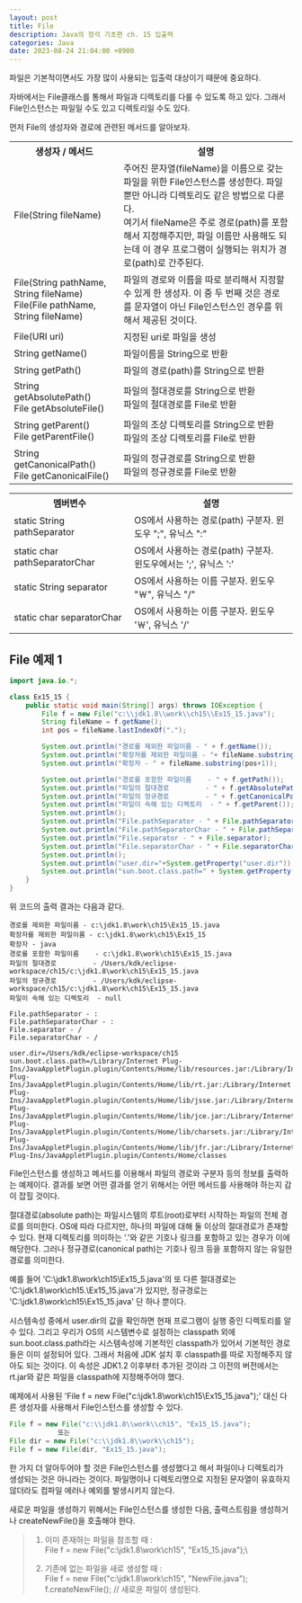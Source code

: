 ```yaml
---
layout: post
title: File
description: Java의 정석 기초편 ch. 15 입출력
categories: Java
date: 2023-08-24 21:04:00 +0900
---
```

파일은 기본적이면서도 가장 많이 사용되는 입출력 대상이기 때문에 중요하다.

자바에서는 File클래스를 통해서 파일과 디렉토리를 다룰 수 있도록 하고 있다. 그래서 File인스턴스는 파일일 수도 있고 디렉토리일 수도 있다.

먼저 File의 생성자와 경로에 관련된 메서드를 알아보자.

<table>
    <tr>
        <th>생성자 / 메서드</th>
        <th>설명</th>
    </tr>
    <tr>
        <td>File(String fileName)</td>
        <td>주어진 문자열(fileName)을 이름으로 갖는 파일을 위한 File인스턴스를 생성한다. 파일뿐만 아니라 디렉토리도 같은 방법으로 다룬다.<br>여기서 fileName은 주로 경로(path)를 포함해서 지정해주지만, 파일 이름만 사용해도 되는데 이 경우 프로그램이 실행되는 위치가 경로(path)로 간주된다.</td>
    </tr>
    <tr>
        <td>File(String pathName, String fileName)<br>File(File pathName, String fileName)</td>
        <td>파일의 경로와 이름을 따로 분리해서 지정할 수 있게 한 생성자. 이 중 두 번째 것은 경로를 문자열이 아닌 File인스턴스인 경우를 위해서 제공된 것이다.</td>
    </tr>
    <tr>
        <td>File(URI uri)</td>
        <td>지정된 uri로 파일을 생성</td>
    </tr>
    <tr>
        <td>String getName()</td>
        <td>파일이름을 String으로 반환</td>
    </tr>
    <tr>
        <td>String getPath()</td>
        <td>파일의 경로(path)를 String으로 반환</td>
    </tr>
    <tr>
        <td>String getAbsolutePath()<br>File getAbsoluteFile()</td>
        <td>파일의 절대경로를 String으로 반환<br>파일의 절대경로를 File로 반환</td>
    </tr>
    <tr>
        <td>String getParent()<br>File getParentFile()</td>
        <td>파일의 조상 디렉토리를 String으로 반환<br>파일의 조상 디렉토리를 File로 반환</td>
    </tr>
    <tr>
        <td>String getCanonicalPath()<br>File getCanonicalFile()</td>
        <td>파일의 정규경로를 String으로 반환<br>파일의 정규경로를 File로 반환</td>
    </tr>
</table>

<table>
    <tr>
        <th>멤버변수</th>
        <th>설명</th>
    </tr>
    <tr>
        <td>static String pathSeparator</td>
        <td>OS에서 사용하는 경로(path) 구분자. 윈도우 ";", 유닉스 ":"</td>
    </tr>
    <tr>
        <td>static char pathSeparatorChar</td>
        <td>OS에서 사용하는 경로(path) 구분자.<br>윈도우에서는 ';', 유닉스 ':'</td>
    </tr>
    <tr>
        <td>static String separator</td>
        <td>OS에서 사용하는 이름 구분자. 윈도우 "￦", 유닉스 "/"</td>
    </tr>
    <tr>
        <td>static char separatorChar</td>
        <td>OS에서 사용하는 이름 구분자. 윈도우 '￦', 유닉스 '/'</td>
    </tr>
</table>


## File 예제 1

```java
import java.io.*;

class Ex15_15 {
	public static void main(String[] args) throws IOException {
		File f = new File("c:\\jdk1.8\\work\\ch15\\Ex15_15.java");
		String fileName = f.getName();
		int pos = fileName.lastIndexOf(".");

		System.out.println("경로를 제외한 파일이름 - " + f.getName());
		System.out.println("확장자를 제외한 파일이름 - "+ fileName.substring(0,pos));
		System.out.println("확장자 - " + fileName.substring(pos+1));

		System.out.println("경로를 포함한 파일이름 	- " + f.getPath());
		System.out.println("파일의 절대경로         - " + f.getAbsolutePath());
		System.out.println("파일의 정규경로         - " + f.getCanonicalPath());
		System.out.println("파일이 속해 있는 디렉토리	- " + f.getParent());
		System.out.println();
		System.out.println("File.pathSeparator - " + File.pathSeparator);
		System.out.println("File.pathSeparatorChar - " + File.pathSeparatorChar);
		System.out.println("File.separator - " + File.separator);
		System.out.println("File.separatorChar - " + File.separatorChar);
		System.out.println();
		System.out.println("user.dir="+System.getProperty("user.dir"));
		System.out.println("sun.boot.class.path=" + System.getProperty("sun.boot.class.path"));
	}
}
```

위 코드의 출력 결과는 다음과 같다.

```
경로를 제외한 파일이름 - c:\jdk1.8\work\ch15\Ex15_15.java
확장자를 제외한 파일이름 - c:\jdk1.8\work\ch15\Ex15_15
확장자 - java
경로를 포함한 파일이름 	- c:\jdk1.8\work\ch15\Ex15_15.java
파일의 절대경로         - /Users/kdk/eclipse-workspace/ch15/c:\jdk1.8\work\ch15\Ex15_15.java
파일의 정규경로         - /Users/kdk/eclipse-workspace/ch15/c:\jdk1.8\work\ch15\Ex15_15.java
파일이 속해 있는 디렉토리	- null

File.pathSeparator - :
File.pathSeparatorChar - :
File.separator - /
File.separatorChar - /

user.dir=/Users/kdk/eclipse-workspace/ch15
sun.boot.class.path=/Library/Internet Plug-Ins/JavaAppletPlugin.plugin/Contents/Home/lib/resources.jar:/Library/Internet Plug-Ins/JavaAppletPlugin.plugin/Contents/Home/lib/rt.jar:/Library/Internet Plug-Ins/JavaAppletPlugin.plugin/Contents/Home/lib/jsse.jar:/Library/Internet Plug-Ins/JavaAppletPlugin.plugin/Contents/Home/lib/jce.jar:/Library/Internet Plug-Ins/JavaAppletPlugin.plugin/Contents/Home/lib/charsets.jar:/Library/Internet Plug-Ins/JavaAppletPlugin.plugin/Contents/Home/lib/jfr.jar:/Library/Internet Plug-Ins/JavaAppletPlugin.plugin/Contents/Home/classes
```

File인스턴스를 생성하고 메서드를 이용해서 파일의 경로와 구분자 등의 정보를 출력하는 예제이다. 결과를 보면 어떤 결과를 얻기 위해서는 어떤 메서드를 사용해야 하는지 감이 잡힐 것이다.

절대경로(absolute path)는 파일시스템의 루트(root)로부터 시작하는 파일의 전체 경로를 의미한다. OS에 따라 다르지만, 하나의 파일에 대해 둘 이상의 절대경로가 존재할 수 있다. 현재 디렉토리를 의미하는 '.'와 같은 기호나 링크를 포함하고 있는 경우가 이에 해당한다. 그러나 정규경로(canonical path)는 기호나 링크 등을 포함하지 않는 유일한 경로를 의미한다.

예를 들어 'C:\jdk1.8\work\ch15\Ex15_5.java'의 또 다른 절대경로는 'C:\jdk1.8\work\ch15\.\Ex15_15.java'가 있지만, 정규경로는 'C:\jdk1.8\work\ch15\Ex15_15.java' 단 하나 뿐이다.

시스템속성 중에서 user.dir의 값을 확인하면 현재 프로그램이 실행 중인 디렉토리를 알 수 있다. 그리고 우리가 OS의 시스템변수로 설정하는 classpath 외에 sun.boot.class.path라는 시스템속성에 기본적인 classpath가 있어서 기본적인 경로들은 이미 설정되어 있다. 그래서 처음에 JDK 설치 후 classpath를 따로 지정해주지 않아도 되는 것이다. 이 속성은 JDK1.2 이후부터 추가된 것이라 그 이전의 버전에서는 rt.jar와 같은 파일을 classpath에 지정해주어야 했다.

예제에서 사용된 'File f = new File("c:\\jdk1.8\\work\\ch15\\Ex15_15.java");' 대신 다른 생성자를 사용해서 File인스턴스를 생성할 수 있다.

```java
File f = new File("c:\\jdk1.8\\work\\ch15", "Ex15_15.java");
            또는
File dir = new File("c:\\jdk1.8\\work\\ch15");
File f = new File(dir, "Ex15_15.java");
```

한 가지 더 알아두어야 할 것은 File인스턴스를 생성했다고 해서 파일이나 디렉토리가 생성되는 것은 아니라는 것이다. 파일명이나 디렉토리명으로 지정된 문자열이 유효하지 않더라도 컴파일 에러나 예외를 발생시키지 않는다.

새로운 파일을 생성하기 위해서는 File인스턴스를 생성한 다음, 출력스트림을 생성하거나 createNewFile()을 호출해야 한다.

> 1. 이미 존재하는 파일을 참조할 때 :\
> File f = new File("c:\\jdk1.8\\work\\ch15", "Ex15_15.java");\
>
> 2. 기존에 없는 파일을 새로 생성할 때 :\
> File f = new File("c:\\jdk1.8\\work\\ch15", "NewFile.java");\
> f.createNewFile();    // 새로운 파일이 생성된다.